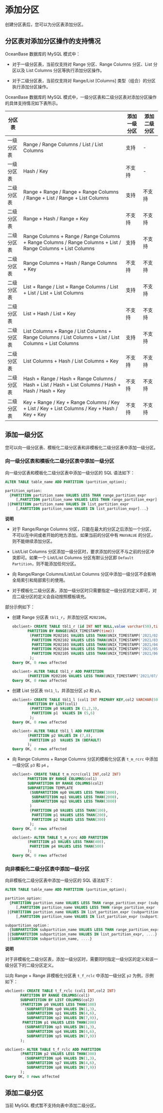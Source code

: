 添加分区 
=========================

创建分区表后，您可以为分区表添加分区。

分区表对添加分区操作的支持情况 
------------------------------------

OceanBase 数据库的 MySQL 模式中：

* 对于一级分区表，当前仅支持对 Range 分区、Range Columns 分区、List 分区以及 List Columns 分区等执行添加分区操作。

  

* 对于二级分区表，当前仅支持对 Range/List \[Columns\] 类型（组合）的分区执行添加分区操作。

  




OceanBase 数据库的 MySQL 模式中，一级分区表和二级分区表对添加分区操作的具体支持情况如下表所示。


|                                                        分区表                                                         || 添加一级分区 | 添加二级分区 |
|-------|-------------------------------------------------------------------------------------------------------------|--------|--------|
| 一级分区表 | Range / Range Columns / List / List Columns                                                                 | 支持     | -      |
| 一级分区表 | Hash / Key                                                                                                  | 不支持    | -      |
| 二级分区表 | Range + Range / Range + Range Columns / Range + List / Range + List Columns                                 | 支持     | 不支持    |
| 二级分区表 | Range + Hash / Range + Key                                                                                  | 不支持    | 不支持    |
| 二级分区表 | Range Columns + Range / Range Columns + Range Columns / Range Columns + List / Range Columns + List Columns | 支持     | 不支持    |
| 二级分区表 | Range Columns + Hash / Range Columns + Key                                                                  | 不支持    | 不支持    |
| 二级分区表 | List + Range / List + Range Columns / List + List / List + List Columns                                     | 支持     | 不支持    |
| 二级分区表 | List + Hash / List + Key                                                                                    | 不支持    | 不支持    |
| 二级分区表 | List Columns + Range / List Columns + Range Columns / List Columns + List / List Columns + List Columns     | 支持     | 不支持    |
| 二级分区表 | List Columns + Hash / List Columns + Key                                                                    | 不支持    | 不支持    |
| 二级分区表 | Hash + Range / Hash + Range Columns / Hash + List / Hash + List Columns / Hash + Hash / Hash + Key          | 不支持    | 不支持    |
| 二级分区表 | Key + Range / Key + Range Columns / Key + List / Key + List Columns / Key + Hash / Key + Key                | 不支持    | 不支持    |



添加一级分区 
---------------------------

您可以向一级分区表、模板化二级分区表和非模板化二级分区表中添加一级分区。

### 向一级分区表和模板化二级分区表中添加一级分区 

向一级分区表和模板化二级分区表中添加一级分区的 SQL 语法如下：

```sql
ALTER TABLE table_name ADD PARTITION (partition_option);

partition_option:
  {PARTITION partition_name VALUES LESS THAN range_partition_expr
     [,PARTITION partition_name VALUES LESS THAN range_partition_expr]... }
 |{PARTITION partition_name VALUES IN list_partition_expr
     [,PARTITION partition_name VALUES IN list_partition_expr]...}
```


**说明**



* 对于 Range/Range Columns 分区，只能在最大的分区之后添加一个分区，不可以在中间或者开始的地方添加。如果当前的分区中有 `MAXVALUE` 的分区，则不能继续添加分区。

  

* List/List Columns 分区添加一级分区时，要求添加的分区不与之前的分区冲突即可。如果一个 List/List Columns 分区有默认分区即 `Default Partition`，则不能添加任何分区。

  

* 向 Range/Range Columns/List/List Columns 分区中添加一级分区不会影响全局索引和局部索引的使用。

  

* 对于模板化二级分区表，添加一级分区时只需要指定一级分区的定义即可，对应二级分区的定义会⾃动按照模板填充。

  




部分示例如下：

* 创建 Range 分区表 `tbl1_r`，并添加分区 `M202106`。

  ```sql
  obclient> CREATE TABLE tbl1_r (id INT NOT NULL,value varchar(50),time TIMESTAMP NOT NULL)
         PARTITION BY RANGE(UNIX_TIMESTAMP(time)) 
          (PARTITION M202101 VALUES LESS THAN(UNIX_TIMESTAMP('2021/02/01')),
           PARTITION M202102 VALUES LESS THAN(UNIX_TIMESTAMP('2021/03/01')),
           PARTITION M202103 VALUES LESS THAN(UNIX_TIMESTAMP('2021/04/01')),
           PARTITION M202104 VALUES LESS THAN(UNIX_TIMESTAMP('2021/05/01')),
           PARTITION M202105 VALUES LESS THAN(UNIX_TIMESTAMP('2021/06/01'))
          );
  Query OK, 0 rows affected
  
  obclient> ALTER TABLE tbl1_r ADD PARTITION 
         (PARTITION M202106 VALUES LESS THAN(UNIX_TIMESTAMP('2021/07/01')));
  Query OK, 0 rows affected
  ```

  

* 创建 List 分区表 `tbl1_l`，并添加分区 `p2` 和 `p3`。

  ```sql
  obclient> CREATE TABLE tbl1_l (col1 INT PRIMARY KEY,col2 VARCHAR(50))
         PARTITION BY LIST(col1) 
          (PARTITION p0 VALUES IN (1,2,3),
           PARTITION p1  VALUES IN (5,6)
          );
  Query OK, 0 rows affected
  
  obclient> ALTER TABLE tbl1_l ADD PARTITION 
         (PARTITION p2 VALUES IN (7,8),
          PARTITION p3  VALUES IN (DEFAULT)
         );
  Query OK, 0 rows affected
  ```

  

* 向 Range Columns + Range Columns 分区的模板化分区表 `t_m_rcrc` 中添加一级分区 `p3` 和 `p4` 。

  ```sql
  obclient> CREATE TABLE t_m_rcrc(col1 INT,col2 INT) 
         PARTITION BY RANGE COLUMNS(col1)
         SUBPARTITION BY RANGE COLUMNS(col2)
         SUBPARTITION TEMPLATE 
          (SUBPARTITION mp0 VALUES LESS THAN(1000),
           SUBPARTITION mp1 VALUES LESS THAN(2000),
           SUBPARTITION mp2 VALUES LESS THAN(3000)
          )
          (PARTITION p0 VALUES LESS THAN(100),
           PARTITION p1 VALUES LESS THAN(200),
           PARTITION p2 VALUES LESS THAN(300)
          ); 
  Query OK, 0 rows affected
  
  obclient> ALTER TABLE t_m_rcrc ADD PARTITION
         (PARTITION p3 VALUES LESS THAN(400),
          PARTITION p4 VALUES LESS THAN(500)
         ); 
  Query OK, 0 rows affected
  ```

  




### 向非模板化二级分区表中添加一级分区 

向非模板化二级分区表中添加一级分区的 SQL 语法如下：

```sql
ALTER TABLE table_name ADD PARTITION (partition_option);

partition_option:
  {PARTITION partition_name VALUES LESS THAN range_partition_expr (subpartition_option)
     [,PARTITION partition_name VALUES LESS THAN range_partition_expr (subpartition_option)]... }
 |{PARTITION partition_name VALUES IN list_partition_expr (subpartition_option)
     [,PARTITION partition_name VALUES IN list_partition_expr (subpartition_option)]...}

subpartition_option：
  {SUBPARTITION subpartition_name VALUES LESS THAN range_partition_expr, ...}
 |{SUBPARTITION subpartition_name VALUES IN list_partition_expr, ....}
 |{SUBPARTITION subpartition_name, ....}
```


**说明**



对于非模板化二级分区表，添加一级分区时，需要同时指定一级分区的定义和该一级分区下的二级分区定义。

以向 Range + Range 非模板化分区表 `t_f_rclc` 中添加一级分区 `p2` 为例，示例如下：

```sql
obclient> CREATE TABLE t_f_rclc (col1 INT,col2 INT) 
       PARTITION BY RANGE COLUMNS(col1)
       SUBPARTITION BY LIST COLUMNS(col2)
       (PARTITION p0 VALUES LESS THAN(100)
         (SUBPARTITION sp0 VALUES IN(1,3),
          SUBPARTITION sp1 VALUES IN(4,6),
          SUBPARTITION sp2 VALUES IN(7,9)),
        PARTITION p1 VALUES LESS THAN(200)
         (SUBPARTITION sp3 VALUES IN(1,3),
          SUBPARTITION sp4 VALUES IN(4,6),
          SUBPARTITION sp5 VALUES IN(7,9))
       ); 

obclient> ALTER TABLE t_f_rclc ADD PARTITION
       (PARTITION p2 VALUES LESS THAN(300)
         (SUBPARTITION sp6 VALUES IN(1,3),
          SUBPARTITION sp7 VALUES IN(4,6),
          SUBPARTITION sp8 VALUES IN(7,9))
       ); 
Query OK, 0 rows affected
```



添加二级分区 
---------------------------

当前 MySQL 模式暂不支持向表中添加二级分区。

